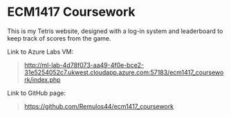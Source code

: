 # ECM1417 Coursework

This is my Tetris website, designed with a log-in system and leaderboard to keep track of scores from the game.

Link to Azure Labs VM:
> http://ml-lab-4d78f073-aa49-4f0e-bce2-31e5254052c7.ukwest.cloudapp.azure.com:57183/ecm1417_coursework/index.php

Link to GitHub page:
> https://github.com/Remulos44/ecm1417_coursework
